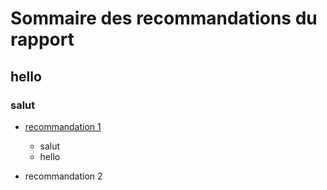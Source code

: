 # Sommaire des recommandations du rapport

## hello

### salut


- [recommandation 1](reco-1.md)
    * salut
    * hello

- recommandation 2
